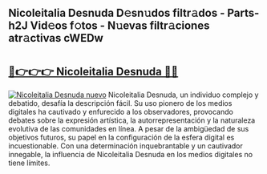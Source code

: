 ## Nicoleitalia Desnuda D𝚎sn𝚞dos filtr𝚊dos - Parts-h2J Vid𝚎os f𝚘tos - N𝚞evas filtr𝚊ciones atr𝚊ctivas cWEDw

# <h2><a href="http://mbdhaw.tromn.icu/?c=Nicoleitalia+Desnuda">🔗👉👉👉 Nicoleitalia Desnuda 🔗🔗</a></h2>

[![Nicoleitalia Desnuda nuevo](https://i.imgur.com/pEAQMta.gif)](http://mbdhaw.tromn.icu/?c=Nicoleitalia+Desnuda)
Nicoleitalia Desnuda, un individuo complejo y debatido, desafía la descripción fácil. Su uso pionero de los medios digitales ha cautivado y enfurecido a los observadores, provocando debates sobre la expresión artística, la autorrepresentación y la naturaleza evolutiva de las comunidades en línea. A pesar de la ambigüedad de sus objetivos futuros, su papel en la configuración de la esfera digital es incuestionable. Con una determinación inquebrantable y un cautivador innegable, la influencia de Nicoleitalia Desnuda en los medios digitales no tiene límites.
